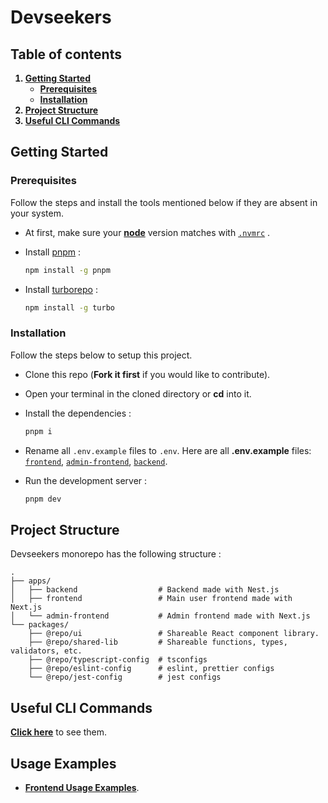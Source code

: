 # Devseekers

## Table of contents

<strong>
<ol>
    <li>
      <a href="#getting-started">Getting Started</a>
      <ul>
        <li><a href="#prerequisites">Prerequisites</a></li>
        <li><a href="#installation">Installation</a></li>
      </ul>
    </li>
    <li><a href="#project-structure">Project Structure</a></li>
    <li><a href="#useful-commands">Useful CLI Commands</a></li>

</ol>
</strong>

## Getting Started

### Prerequisites

Follow the steps and install the tools mentioned below if they are absent in your system.

- At first, make sure your [**node**](https://nodejs.org/en/download/package-manager) version matches with [`.nvmrc`](.nvmrc) .

- Install [pnpm](https://pnpm.io) :

  ```sh
  npm install -g pnpm
  ```

- Install [turborepo](https://turbo.build/repo/docs) :

  ```sh
  npm install -g turbo
  ```

### Installation

Follow the steps below to setup this project.

- Clone this repo (**Fork it first** if you would like to contribute).

- Open your terminal in the cloned directory or **cd** into it.

- Install the dependencies :

  ```sh
  pnpm i
  ```

- Rename all `.env.example` files to `.env`. Here are all **.env.example** files: [`frontend`](./apps/frontend/.env.example), [`admin-frontend`](./apps/admin-frontend/.env.example), [`backend`](./apps/backend/.env.example).

- Run the development server :

  ```sh
  pnpm dev
  ```

## Project Structure

Devseekers monorepo has the following structure :

    .
    ├── apps/
    │   ├── backend                  # Backend made with Nest.js
    │   ├── frontend                 # Main user frontend made with Next.js
    │   └── admin-frontend           # Admin frontend made with Next.js
    └── packages/
        ├── @repo/ui                 # Shareable React component library.
        ├── @repo/shared-lib         # Shareable functions, types, validators, etc.
        ├── @repo/typescript-config  # tsconfigs
        ├── @repo/eslint-config      # eslint, prettier configs
        └── @repo/jest-config        # jest configs

## Useful CLI Commands

[**Click here**](./docs/USEFUL_CLI_COMMANDS.md) to see them.

## Usage Examples

- [**Frontend Usage Examples**](./docs/examples/FRONTEND_USAGE_EXAMPLES.md).
